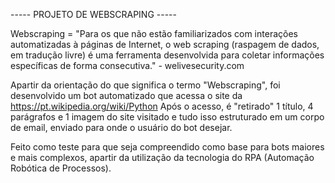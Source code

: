 ----- PROJETO DE WEBSCRAPING -----

  Webscraping = "Para os que não estão familiarizados com interações automatizadas à páginas de Internet, 
  o web scraping (raspagem de dados, em tradução livre) é uma ferramenta desenvolvida para coletar informações específicas de forma consecutiva." - welivesecurity.com

Apartir da orientação do que significa o termo "Webscraping", foi desenvolvido um bot automatizado que acessa o site da https://pt.wikipedia.org/wiki/Python
Após o acesso, é "retirado" 1 título, 4 parágrafos e 1 imagem do site visitado e tudo isso estruturado em um corpo de email, enviado para onde o usuário do bot desejar.

Feito como teste para que seja compreendido como base para bots maiores e mais complexos, apartir da utilização da tecnologia do RPA (Automação Robótica de Processos).
